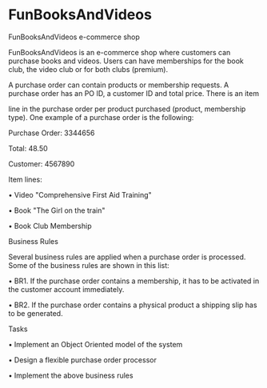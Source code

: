 # FunBooksAndVideos
FunBooksAndVideos e-commerce shop

FunBooksAndVideos is an e-commerce shop where customers can purchase books and videos. Users can have memberships for the book club, the video club or for both clubs (premium).


A purchase order can contain products or membership requests. A purchase order has an PO ID, a customer ID and total price. There is an item

line in the purchase order per product purchased (product, membership type). One example of a purchase order is the following:

Purchase Order: 3344656

Total: 48.50

Customer: 4567890

Item lines:

•	Video "Comprehensive First Aid Training"

•	Book "The Girl on the train"

•	Book Club Membership

Business Rules

Several business rules are applied when a purchase order is processed. Some of the business rules are shown in this list:

•	BR1. If the purchase order contains a membership, it has to be activated in the customer account immediately.

•	BR2. If the purchase order contains a physical product a shipping slip has to be generated.

Tasks

•	Implement an Object Oriented model of the system

•	Design a flexible purchase order processor

•	Implement the above business rules


